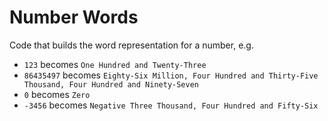 # Number Words

Code that builds the word representation for a number, e.g.

  * `123` becomes `One Hundred and Twenty-Three`
  * `86435497` becomes `Eighty-Six Million, Four Hundred and Thirty-Five Thousand, Four Hundred and Ninety-Seven`
  * `0` becomes `Zero`
  * `-3456` becomes `Negative Three Thousand, Four Hundred and Fifty-Six`
